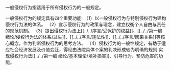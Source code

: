 一般侵权行为指适用于所有侵权行为的一般规定。

一般侵权行为的规定具有四个重要功能∶
（1）以一般侵权行为与特别侵权行为建构侵权行为法的体系。
（2）宣示侵权行为的政策与理念，建立权衡个人自由与责任的规范机制。
（3）提出侵权行为法上[[../../序言/受保护的权益]]、[[../../第一编 绪论/侵权行为法的体系/过失]]、[[../../序言/违法性]]、[[../../序言/因果关系]]等核心概念，作为判断侵权行为的思考方法。
（4）侵权行为的一般性规定，有助于适应社会经济发展及价值变迁，得经由法院具体个案的判决形成较为明确的规则.实现侵权行为法[[../../第一编 绪论/基本理论/填补损害]]、引导行为、预防危害的功能。